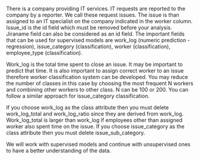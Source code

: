 There is a company providing IT services. IT requests are reported to the company by a reporter. We call these request issues. The issue is than assigned to an IT specialist on the company indicated in the worker column. Issue_id is the id field which must be removed before your analysis. Jiraname field can also be considered as an id field. The important fields that can be used for supervised models are work_log (numeric prediction - regression), issue_category (classification), worker (classification), employee_type (classification). 

Work_log is the total time spent to close an issue. It may be important to predict that time. 
It is also important to assign correct worker to an issue therefore worker classification system can be developed. You may reduce the number of classes in this case by choosing the most frequent N workers and combining other workers to other class. N can be 100 or 200. 
You can follow a similar approach for  issue_category classification.

If you choose work_log as the class attribute then you must delete work_log_total and work_log_ratio since they are derived from work_log.
Work_log_total is larger than work_log  if employees other than assigned worker also spent time on the issue. 
If you choose issue_category as the class attribute then you must delete issue_sub_category. 

We will work with supervised models and continue with unsupervised ones to have a better understanding of the data.
